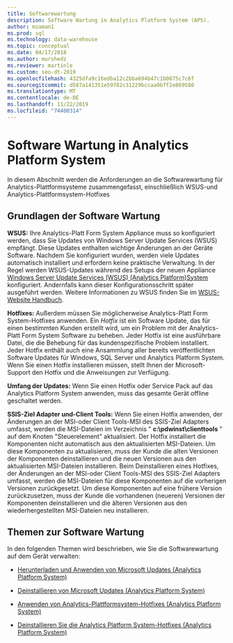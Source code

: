 ```yaml
---
title: Softwarewartung
description: Software Wartung in Analytics Platform System (APS).
author: mzaman1
ms.prod: sql
ms.technology: data-warehouse
ms.topic: conceptual
ms.date: 04/17/2018
ms.author: murshedz
ms.reviewer: martinle
ms.custom: seo-dt-2019
ms.openlocfilehash: 4325dfa9c16edba12c2bba694b47c1b0875c7c6f
ms.sourcegitcommit: d587a141351e59782c31229bccaa0bff2e869580
ms.translationtype: MT
ms.contentlocale: de-DE
ms.lasthandoff: 11/22/2019
ms.locfileid: "74400314"
---
```

# <a name="software-servicing-in-analytics-platform-system"></a>Software Wartung in Analytics Platform System
In diesem Abschnitt werden die Anforderungen an die Softwarewartung für Analytics-Plattformsysteme zusammengefasst, einschließlich WSUS-und Analytics-Plattformsystem-Hotfixes  
  
## <a name="Basics"></a>Grundlagen der Software Wartung  
**WSUS:** Ihre Analytics-Platt Form System Appliance muss so konfiguriert werden, dass Sie Updates von Windows Server Update Services (WSUS) empfängt. Diese Updates enthalten wichtige Änderungen an der Geräte Software. Nachdem Sie konfiguriert wurden, werden viele Updates automatisch installiert und erfordern keine praktische Verwaltung. In der Regel werden WSUS-Updates während des Setups der neuen Appliance [Windows Server Update Services &#40;WSUS&#41; &#40;Analytics Platform&#41;System](configure-windows-server-update-services-wsus.md) konfiguriert. Andernfalls kann dieser Konfigurationsschritt später ausgeführt werden. Weitere Informationen zu WSUS finden Sie im [WSUS-Website Handbuch](https://go.microsoft.com/fwlink/?LinkId=202417).  
  
**Hotfixes:** Außerdem müssen Sie möglicherweise Analytics-Platt Form System-Hotfixes anwenden. Ein *Hotfix* ist ein Software Update, das für einen bestimmten Kunden erstellt wird, um ein Problem mit der Analytics-Platt Form System Software zu beheben. Jeder Hotfix ist eine ausführbare Datei, die die Behebung für das kundenspezifische Problem installiert. Jeder Hotfix enthält auch eine Ansammlung aller bereits veröffentlichten Software Updates für Windows, SQL Server und Analytics Platform System. Wenn Sie einen Hotfix installieren müssen, stellt Ihnen der Microsoft-Support den Hotfix und die Anweisungen zur Verfügung.  
  
**Umfang der Updates:** Wenn Sie einen Hotfix oder Service Pack auf das Analytics Platform System anwenden, muss das gesamte Gerät offline geschaltet werden.  
  
**SSIS-Ziel Adapter und-Client Tools:** Wenn Sie einen Hotfix anwenden, der Änderungen an der MSI-oder Client Tools-MSI des SSIS-Ziel Adapters umfasst, werden die MSI-Dateien im Verzeichnis " **c:\pdwinst\clienttools** " auf dem Knoten "Steuerelement" aktualisiert. Der Hotfix installiert die Komponenten nicht automatisch aus den aktualisierten MSI-Dateien. Um diese Komponenten zu aktualisieren, muss der Kunde die alten Versionen der Komponenten deinstallieren und die neuen Versionen aus den aktualisierten MSI-Dateien installieren. Beim Deinstallieren eines Hotfixes, der Änderungen an der MSI-oder Client Tools-MSI des SSIS-Ziel Adapters umfasst, werden die MSI-Dateien für diese Komponenten auf die vorherigen Versionen zurückgesetzt. Um diese Komponenten auf eine frühere Version zurückzusetzen, muss der Kunde die vorhandenen (neueren) Versionen der Komponenten deinstallieren und die älteren Versionen aus den wiederhergestellten MSI-Dateien neu installieren.  
  
## <a name="software-servicing-topics"></a>Themen zur Software Wartung  
In den folgenden Themen wird beschrieben, wie Sie die Softwarewartung auf dem Gerät verwalten:  
  
-   [Herunterladen und Anwenden von Microsoft Updates &#40;Analytics Platform System&#41;](download-and-apply-microsoft-updates.md)  
  
-   [Deinstallieren von Microsoft Updates &#40;Analytics Platform System&#41;](uninstall-microsoft-updates.md)  
  
-   [Anwenden von Analytics-Plattformsystem-Hotfixes &#40;Analytics Platform System&#41;](apply-analytics-platform-system-hotfixes.md)  
  
-   [Deinstallieren Sie die Analytics Platform System-Hotfixes &#40;Analytics Platform System&#41;](uninstall-analytics-platform-system-hotfixes.md)  
  
<!-- MISSING LINKS ## See Also  
[Common Metadata Query Examples &#40;SQL Server PDW&#41;](../sqlpdw/common-metadata-query-examples-sql-server-pdw.md)  -->  
  
